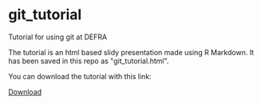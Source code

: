 # git_tutorial
Tutorial for using git at DEFRA

The tutorial is an html based slidy presentation made using R Markdown. It has been saved in this repo as "git_tutorial.html".

You can download the tutorial with this link:
<div class="BtnGroup">
      <a id="raw-url" class="btn btn-sm BtnGroup-item" href="/git_tutorial.html">Download</a>
      </div>

